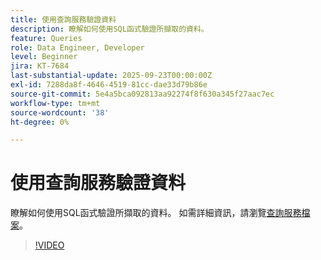 ```yaml
---
title: 使用查詢服務驗證資料
description: 瞭解如何使用SQL函式驗證所擷取的資料。
feature: Queries
role: Data Engineer, Developer
level: Beginner
jira: KT-7684
last-substantial-update: 2025-09-23T00:00:00Z
exl-id: 7288da8f-4646-4519-81cc-dae33d79b86e
source-git-commit: 5e4a5bca092813aa92274f8f630a345f27aac7ec
workflow-type: tm+mt
source-wordcount: '38'
ht-degree: 0%

---
```


# 使用查詢服務驗證資料

瞭解如何使用SQL函式驗證所擷取的資料。 如需詳細資訊，請瀏覽[查詢服務檔案](https://experienceleague.adobe.com/zh-hant/docs/experience-platform/query/home)。

>[!VIDEO](https://video.tv.adobe.com/v/3475333?learn=on&enablevpops&captions=chi_hant)
